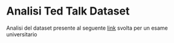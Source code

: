 # Analisi Ted Talk Dataset
Analisi del dataset presente al seguente [link](https://www.kaggle.com/datasets/ashishjangra27/ted-talks) svolta per un esame universitario 
